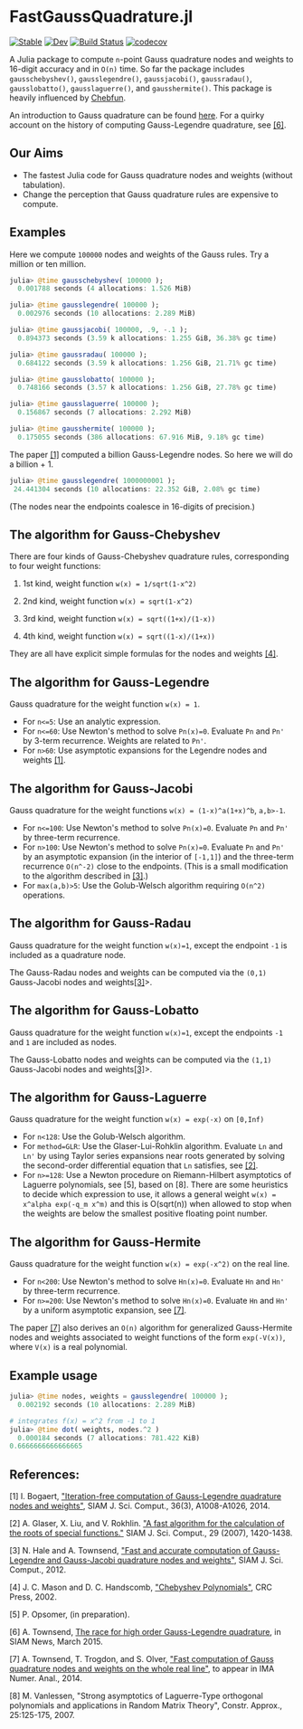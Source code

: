 FastGaussQuadrature.jl
=========
[![Stable](https://img.shields.io/badge/docs-stable-blue.svg)](https://JuliaApproximation.github.io/FastGaussQuadrature.jl/stable)
[![Dev](https://img.shields.io/badge/docs-dev-blue.svg)](https://JuliaApproximation.github.io/FastGaussQuadrature.jl/dev)
[![Build Status](https://travis-ci.org/JuliaApproximation/FastGaussQuadrature.jl.svg?branch=master)](https://travis-ci.org/JuliaApproximation/FastGaussQuadrature.jl)
[![codecov](https://codecov.io/gh/JuliaApproximation/FastGaussQuadrature.jl/branch/master/graph/badge.svg)](https://codecov.io/gh/JuliaApproximation/FastGaussQuadrature.jl)

A Julia package to compute `n`-point Gauss quadrature nodes and weights to 16-digit accuracy and in `O(n)` time.
So far the package includes `gausschebyshev()`, `gausslegendre()`, `gaussjacobi()`, `gaussradau()`, `gausslobatto()`, `gausslaguerre()`, and `gausshermite()`.
This package is heavily influenced by [Chebfun](http://www.chebfun.org).

An introduction to Gauss quadrature can be found [here](http://en.wikipedia.org/wiki/Gaussian_quadrature).
For a quirky account on the history of computing Gauss-Legendre quadrature, see [[6]](http://pi.math.cornell.edu/~ajt/papers/QuadratureEssay.pdf).

## Our Aims

* The fastest Julia code for Gauss quadrature nodes and weights (without tabulation).
* Change the perception that Gauss quadrature rules are expensive to compute.

## Examples
Here we compute `100000` nodes and weights of the Gauss rules.
Try a million or ten million.

```julia
julia> @time gausschebyshev( 100000 );
  0.001788 seconds (4 allocations: 1.526 MiB)

julia> @time gausslegendre( 100000 );
  0.002976 seconds (10 allocations: 2.289 MiB)

julia> @time gaussjacobi( 100000, .9, -.1 );
  0.894373 seconds (3.59 k allocations: 1.255 GiB, 36.38% gc time)

julia> @time gaussradau( 100000 );
  0.684122 seconds (3.59 k allocations: 1.256 GiB, 21.71% gc time)

julia> @time gausslobatto( 100000 );
  0.748166 seconds (3.57 k allocations: 1.256 GiB, 27.78% gc time)

julia> @time gausslaguerre( 100000 );
  0.156867 seconds (7 allocations: 2.292 MiB)

julia> @time gausshermite( 100000 );
  0.175055 seconds (386 allocations: 67.916 MiB, 9.18% gc time)
```

The paper [[1]](http://epubs.siam.org/doi/abs/10.1137/140954969) computed a billion Gauss-Legendre nodes.
So here we will do a billion + 1.
```julia
julia> @time gausslegendre( 1000000001 );
 24.441304 seconds (10 allocations: 22.352 GiB, 2.08% gc time)
```
(The nodes near the endpoints coalesce in 16-digits of precision.)

## The algorithm for Gauss-Chebyshev
There are four kinds of Gauss-Chebyshev quadrature rules, corresponding to four weight functions:

1. 1st kind, weight function `w(x) = 1/sqrt(1-x^2)`

2. 2nd kind, weight function `w(x) = sqrt(1-x^2)`

3. 3rd kind, weight function `w(x) = sqrt((1+x)/(1-x))`

4. 4th kind, weight function `w(x) = sqrt((1-x)/(1+x))`

They are all have explicit simple formulas for the nodes and weights [[4]](https://books.google.co.jp/books?id=8FHf0P3to0UC).

## The algorithm for Gauss-Legendre
Gauss quadrature for the weight function `w(x) = 1`.

* For `n<=5`: Use an analytic expression.
* For `n<=60`: Use Newton's method to solve `Pn(x)=0`. Evaluate `Pn` and `Pn'` by 3-term recurrence. Weights are related to `Pn'`.
* For `n>60`: Use asymptotic expansions for the Legendre nodes and weights [[1]](http://epubs.siam.org/doi/abs/10.1137/140954969).

## The algorithm for Gauss-Jacobi
Gauss quadrature for the weight functions `w(x) = (1-x)^a(1+x)^b`, `a,b>-1`.

*  For `n<=100`: Use Newton's method to solve `Pn(x)=0`. Evaluate `Pn` and `Pn'` by three-term recurrence.
*  For `n>100`: Use Newton's method to solve `Pn(x)=0`. Evaluate `Pn` and `Pn'` by an asymptotic expansion (in the interior of `[-1,1]`) and the three-term recurrence `O(n^-2)` close to the endpoints. (This is a small modification to the algorithm described in [[3]](http://epubs.siam.org/doi/abs/10.1137/120889873).)
* For `max(a,b)>5`: Use the Golub-Welsch algorithm requiring `O(n^2)` operations. 

## The algorithm for Gauss-Radau
Gauss quadrature for the weight function `w(x)=1`, except the endpoint `-1` is included as a quadrature node.

The Gauss-Radau nodes and weights can be computed via the `(0,1)` Gauss-Jacobi nodes and weights[[3]]("http://epubs.siam.org/doi/abs/10.1137/12088987)>.

## The algorithm for Gauss-Lobatto
Gauss quadrature for the weight function `w(x)=1`, except the endpoints `-1` and `1` are included as nodes.

The Gauss-Lobatto nodes and weights can be computed via the `(1,1)` Gauss-Jacobi nodes and weights[[3]]("http://epubs.siam.org/doi/abs/10.1137/12088987)>.

## The algorithm for Gauss-Laguerre
Gauss quadrature for the weight function `w(x) = exp(-x)` on `[0,Inf)`

* For `n<128`: Use the Golub-Welsch algorithm. 
* For `method=GLR`: Use the Glaser-Lui-Rohklin algorithm. Evaluate `Ln` and `Ln'` by using Taylor series expansions near roots generated by solving the second-order differential equation that `Ln` satisfies, see [[2]](http://epubs.siam.org/doi/pdf/10.1137/06067016X).
* For `n>=128`: Use a Newton procedure on Riemann-Hilbert asymptotics of Laguerre polynomials, see [5], based on [8]. There are some heuristics to decide which expression to use, it allows a general weight `w(x) = x^alpha exp(-q_m x^m)` and this is O(sqrt(n)) when allowed to stop when the weights are below the smallest positive floating point number.

## The algorithm for Gauss-Hermite
Gauss quadrature for the weight function `w(x) = exp(-x^2)` on the real line.

* For `n<200`: Use Newton's method to solve `Hn(x)=0`. Evaluate `Hn` and `Hn'` by three-term recurrence.
* For `n>=200`: Use Newton's method to solve `Hn(x)=0`. Evaluate `Hn` and `Hn'` by a uniform asymptotic expansion, see [[7]](http://arxiv.org/abs/1410.5286).

The paper [[7]](http://arxiv.org/abs/1410.5286) also derives an `O(n)` algorithm for generalized Gauss-Hermite nodes and weights associated to weight functions of the form `exp(-V(x))`, where `V(x)` is a real polynomial.

## Example usage
```julia
julia> @time nodes, weights = gausslegendre( 100000 );
  0.002192 seconds (10 allocations: 2.289 MiB)

# integrates f(x) = x^2 from -1 to 1
julia> @time dot( weights, nodes.^2 )
  0.000184 seconds (7 allocations: 781.422 KiB)
0.6666666666666665
```

## References:
[1] I. Bogaert, ["Iteration-free computation of Gauss-Legendre quadrature nodes and weights"](http://epubs.siam.org/doi/abs/10.1137/140954969), SIAM J. Sci. Comput., 36(3), A1008-A1026, 2014.

[2] A. Glaser, X. Liu, and V. Rokhlin. ["A fast algorithm for the calculation of the roots of special functions."](http://epubs.siam.org/doi/pdf/10.1137/06067016X) SIAM J. Sci. Comput., 29 (2007), 1420-1438.

[3] N. Hale and A. Townsend, ["Fast and accurate computation of Gauss-Legendre and Gauss-Jacobi quadrature nodes and weights"](http://epubs.siam.org/doi/abs/10.1137/120889873), SIAM J. Sci. Comput., 2012.

[4] J. C. Mason and D. C. Handscomb, ["Chebyshev Polynomials"](https://books.google.co.jp/books?id=8FHf0P3to0UC), CRC Press, 2002.

[5] P. Opsomer, (in preparation).

[6] A. Townsend, [The race for high order Gauss-Legendre quadrature](http://pi.math.cornell.edu/~ajt/papers/QuadratureEssay.pdf), in SIAM News, March 2015.

[7] A. Townsend, T. Trogdon, and S. Olver, ["Fast computation of Gauss quadrature nodes and weights on the whole real line"](http://arxiv.org/abs/1410.5286), to appear in IMA Numer. Anal., 2014.

[8] M. Vanlessen, "Strong asymptotics of Laguerre-Type orthogonal polynomials and applications in Random Matrix Theory", Constr. Approx., 25:125-175, 2007.
